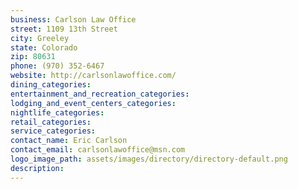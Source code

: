 ```yaml
---
business: Carlson Law Office
street: 1109 13th Street
city: Greeley
state: Colorado
zip: 80631
phone: (970) 352-6467
website: http://carlsonlawoffice.com/
dining_categories: 
entertainment_and_recreation_categories: 
lodging_and_event_centers_categories: 
nightlife_categories: 
retail_categories: 
service_categories: 
contact_name: Eric Carlson
contact_email: carlsonlawoffice@msn.com
logo_image_path: assets/images/directory/directory-default.png
description: 
---
```

